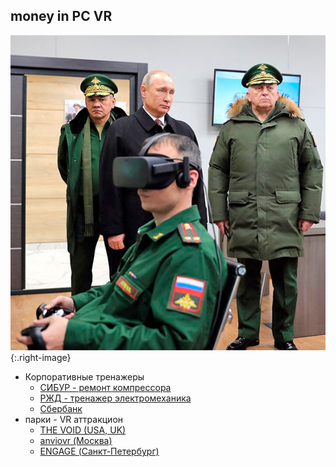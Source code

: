 ## money in PC VR

![placeholder](pictures/why/putin.png){:.right-image}

* Корпоративные тренажеры
    * [СИБУР - ремонт компрессора](https://www.youtube.com/watch?v=nSrtElkWwNQ)
    * [РЖД - тренажер электромеханика](https://www.youtube.com/watch?v=9kEuSFc75D8)
    * [Сбербанк](https://www.youtube.com/watch?v=SAyxbIKtFMw)
* парки - VR аттракцион
    * [THE VOID (USA, UK)](https://www.thevoid.com/)
    * [anviovr (Москва)](https://ru.anviovr.com/)
    * [ENGAGE (Санкт-Петербург)](http://engagevr.ru/)
